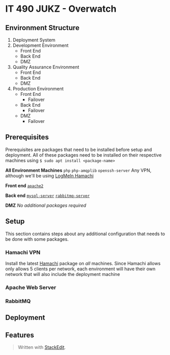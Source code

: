 
# IT 490 JUKZ - Overwatch 
## Environment Structure
1. Deployment System 
2. Development Environment
	* Front End
	* Back End
	* DMZ 
3. Quality Assurance Environment
	* Front End
	* Back End
	* DMZ 
5. Production Environment
	* Front End
		* Failover
	* Back End
		* Failover
	* DMZ 
		* Failover

## Prerequisites
Prerequisites are packages that need to be installed before setup and deployment. All of these packages need to be installed on their respective machines using ``$ sudo apt install <package-name>``

**All Environment Machines**
``php``
``php-amqplib``
``openssh-server``
Any VPN, although we'll be using [LogMeIn Hamachi](#hamachi-vpn) 

**Front end**
[``apache2``](#apache-web-server)

**Back end**
[``mysql-server``](#mysql-server)
[``rabbitmq-server``](#rabbitmq)

**DMZ**
_No additional packages required_

## Setup
This section contains steps about any additional configuration that needs to be done with some packages.
### Hamachi VPN
Install the latest [Hamachi](https://www.vpn.net/linux) package on *all* machines. Since Hamachi allows only allows 5 clients per network, each environment will have their own network that will also include the deployment machine 
### Apache Web Server
### RabbitMQ
### 
## Deployment
## Features


> Written with [StackEdit](https://stackedit.io/).
<!--stackedit_data:
eyJoaXN0b3J5IjpbMTUyMzQ4MzgzLDIwMTI5NjI3NzQsMTMwMD
I2MTc3MCw2MjI1MjA2NjAsMTg0NTg5MTg5Miw0MzE4OTkyMCw4
NTU5NjAxNSw5Mjg2NzY5OTcsMTExNTczNzA0MSw5MDEyOTQzMj
EsMTQ4MDcxNDM5OSwtMTM2MTI2ODYxMCwxMjU3MTg3Mjc2LDE5
NDc5MjY0MjAsLTE2MTAxMzAxNDAsLTM3ODY0MDYyXX0=
-->